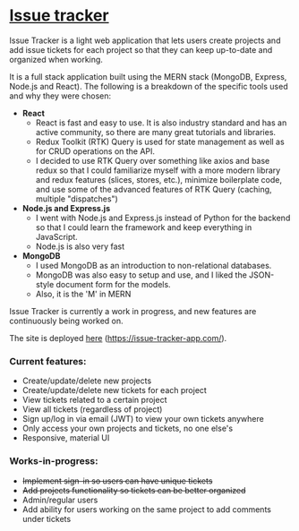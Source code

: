 
# [Issue tracker](https://issue-tracker-app.com/)

Issue Tracker is a light web application that lets users create projects and add issue tickets for each project so that they can keep up-to-date and organized when working.

It is a full stack application built using the MERN stack (MongoDB, Express, Node.js and React). The following is a breakdown of the specific tools used and why they were chosen:
- __React__
	- React is fast and easy to use. It is also industry standard and has an active community, so there are many great tutorials and libraries.  
	- Redux Toolkit (RTK) Query is used for state management as well as for CRUD operations on the API. 
	- I decided to use RTK Query over something like axios and base redux so that I could familiarize myself with a more modern library and redux features (slices, stores, etc.), minimize boilerplate code, and use some of the advanced features of RTK Query (caching, multiple "dispatches")
 - __Node.js and Express.js__
	 - I  went with Node.js and Express.js instead of Python for the backend so that I could learn the framework and keep everything in JavaScript.
	 - Node.js is also very fast
 - __MongoDB__
	 - I used MongoDB as an introduction to non-relational databases.
	 - MongoDB was also easy to setup and use, and I liked the JSON-style document form for the models.
	 - Also, it is the 'M' in MERN


Issue Tracker is currently a work in progress, and new features are continuously being worked on.

The site is deployed [here](https://issue-tracker-app.com/) (https://issue-tracker-app.com/).

### Current features:
- Create/update/delete new projects
- Create/update/delete new tickets for each project
- View tickets related to a certain project
- View all tickets (regardless of project)
- Sign up/log in via email (JWT) to view your own tickets anywhere
- Only access your own projects and tickets, no one else's
- Responsive, material UI


### Works-in-progress:
- ~~Implement sign-in so users can have unique tickets~~
- ~~Add projects functionality so tickets can be better organized~~
- Admin/regular users
- Add ability for users working on the same project to add comments under tickets
